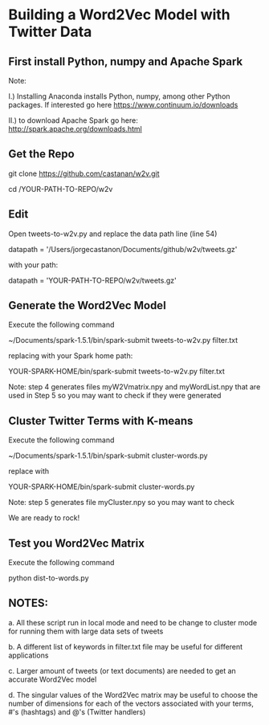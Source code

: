 # Building a Word2Vec Model with Twitter Data

## First install Python, numpy and Apache Spark 

Note: 

I.) Installing Anaconda installs Python, numpy, among other Python packages. If interested go here https://www.continuum.io/downloads

II.) to download Apache Spark go here: http://spark.apache.org/downloads.html

## Get the Repo

git clone https://github.com/castanan/w2v.git

cd /YOUR-PATH-TO-REPO/w2v 

## Edit 

Open tweets-to-w2v.py and replace the data path line (line 54)

datapath = '/Users/jorgecastanon/Documents/github/w2v/tweets.gz'

with your path:

datapath = 'YOUR-PATH-TO-REPO/w2v/tweets.gz'

## Generate the Word2Vec Model

Execute the following command

~/Documents/spark-1.5.1/bin/spark-submit tweets-to-w2v.py filter.txt

replacing with your Spark home path:

YOUR-SPARK-HOME/bin/spark-submit tweets-to-w2v.py filter.txt

Note: step 4 generates files myW2Vmatrix.npy and myWordList.npy that are used in Step 5 so you may want to check if they were generated

## Cluster Twitter Terms with K-means 

Execute the following command

~/Documents/spark-1.5.1/bin/spark-submit cluster-words.py

replace with 

YOUR-SPARK-HOME/bin/spark-submit cluster-words.py

Note: step 5 generates file myCluster.npy so you may want to check

We are ready to rock!

## Test you Word2Vec Matrix

Execute the following command

python dist-to-words.py


## NOTES:

a. All these script run in local mode and need to be change to cluster mode for running them with large data sets of tweets

b. A different list of keywords in filter.txt file may be useful for different applications

c. Larger amount of tweets (or text documents) are needed to get an accurate Word2Vec model 

d. The singular values of the Word2Vec matrix may be useful to choose the number of dimensions for each of the vectors associated with your terms, #'s (hashtags) and @'s (Twitter handlers) 
